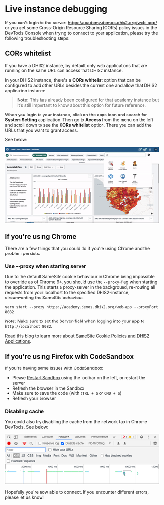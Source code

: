 # Live instance debugging

If you can't login to the server: https://academy.demos.dhis2.org/web-app/ or you get some Cross-Origin Resource Sharing (CORs) policy issues in the DevTools Console when trying to connect to your application, please try the following troubleshooting steps:

## CORs whitelist

If you have a DHIS2 instance, by default only web applications that are running on the same URL can access that DHIS2 instance.

In your DHIS2 instance, there's a **CORs whitelist** option that can be configured to add other URLs besides the current one and allow that DHIS2 application instance.

> **Note:** This has already been configured for that academy instance but it's still important to know about this option for future reference.

When you login to your instance, click on the apps icon and search for **System Setting** application. Then go to **Access** from the menu on the left and scroll down to see the **CORs whitelist** option. There you can add the URLs that you want to grant access.

See below:

![](./assets/cors-whitelist.gif)

## If you're using Chrome

There are a few things that you could do if you're using Chrome and the problem persists:

### Use --proxy when starting server

Due to the default SameSite cookie behaviour in Chrome being impossible to override as of Chrome 94, you should use the `--proxy`-flag when starting the application.
This starts a proxy-server in the background, re-routing all requests from your localhost to the specified DHIS2-instance, circumventing the SameSite behaviour.

```
yarn start --proxy https://academy.demos.dhis2.org/web-app --proxyPort 8082
```

_Note_: Make sure to set the Server-field when logging into your app to `http://localhost:8082`.

Read this blog to learn more about [SameSite Cookie Policies and DHIS2 Applications](https://developers.dhis2.org/blog/cross-origin-cookies).

## If you're using Firefox with CodeSandbox

If you're having some issues with CodeSandbox:

-   Please [Restart Sandbox](https://github.com/dhis2/academy-web-app-dev-2022/blob/main/resources/CODESANDBOX.md) using the toolbar on the left, or restart the server
-   Refresh the browser in the Sandbox
-   Make sure to save the code (with `CTRL + S` or `CMD + S`)
-   Refresh your browser

### Disabling cache

You could also try disabling the cache from the network tab in Chrome DevTools. See below:

![](./assets/disable-cache.png)

Hopefully you're now able to connect. If you encounter different errors, please let us know!
